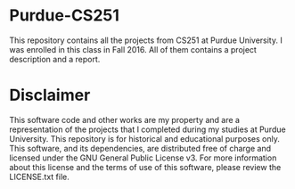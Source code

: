 # Purdue-CS251

This repository contains all the projects from CS251 at Purdue University. I was enrolled in this class in Fall 2016. 
All of them contains a project description and a report.

# Disclaimer
This software code and other works are my property and are a representation of the projects that I completed during my studies at Purdue University. This repository is for historical and educational purposes only. This software, and its dependencies, are distributed free of charge and licensed under the GNU General Public License v3. For more information about this license and the terms of use of this software, please review the LICENSE.txt file.
